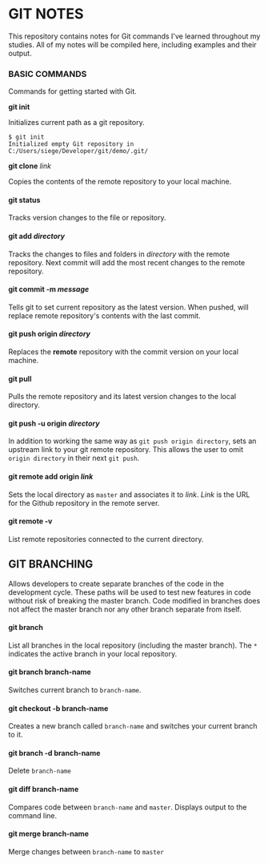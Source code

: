 # GIT NOTES

This repository contains notes for Git commands I've learned throughout my studies. All of my notes will be compiled here, including examples and their output.

### BASIC COMMANDS

Commands for getting started with Git.

**git init**

Initializes current path as a git repository.

    $ git init
    Initialized empty Git repository in C:/Users/siege/Developer/git/demo/.git/

**git clone** *link*

Copies the contents of the remote repository to your local machine.

#### git status

Tracks version changes to the file or repository.

#### git add *directory*

Tracks the changes to files and folders in *directory* with the remote repository. Next commit will add the most recent changes to the remote repository.

#### git commit -m *message*

Tells git to set current repository as the latest version. When pushed, will replace remote repository's contents with the last commit.

#### git push origin *directory*

Replaces the **remote** repository with the commit version on your local machine.

#### git pull

Pulls the remote repository and its latest version changes to the local directory.

#### git push -u origin *directory*

In addition to working the same way as `git push origin directory`, sets an upstream link to your git remote repository. This allows the user to omit `origin directory` in their next `git push`.

#### git remote add origin *link*

Sets the local directory as `master` and associates it to *link*. *Link* is the URL for the Github repository in the remote server.

#### git remote -v

List remote repositories connected to the current directory.

## GIT BRANCHING

Allows developers to create separate branches of the code in the development cycle. These paths will be used to test new features in code without risk of breaking the master branch. Code modified in branches does not affect the master branch nor any other branch separate from itself.

#### git branch

List all branches in the local repository (including the master branch). The `*` indicates the active branch in your local repository.

#### git branch branch-name

Switches current branch to `branch-name`.

#### git checkout -b branch-name

Creates a new branch called `branch-name` and switches your current branch to it.

#### git branch -d branch-name

Delete `branch-name`

#### git diff branch-name

Compares code between `branch-name` and `master`. Displays output to the command line.

#### git merge branch-name

Merge changes between `branch-name` to `master`